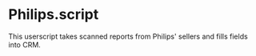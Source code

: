 # Philips.script
This userscript takes scanned reports from Philips' sellers and fills fields into CRM.
